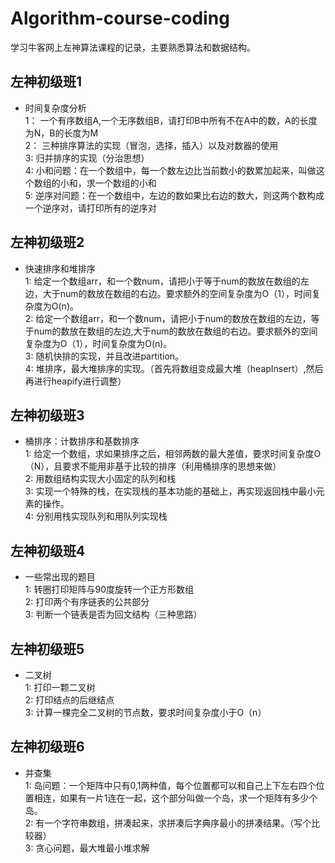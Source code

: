 # Algorithm-course-coding
学习牛客网上左神算法课程的记录，主要熟悉算法和数据结构。
## 左神初级班1
* 时间复杂度分析
<br> 1： 一个有序数组A,一个无序数组B，请打印B中所有不在A中的数，A的长度为N，B的长度为M
<br> 2： 三种排序算法的实现（冒泡，选择，插入）以及对数器的使用
<br> 3:  归并排序的实现（分治思想）
<br> 4:  小和问题：在一个数组中，每一个数左边比当前数小的数累加起来，叫做这个数组的小和，求一个数组的小和
<br> 5:  逆序对问题：在一个数组中，左边的数如果比右边的数大，则这两个数构成一个逆序对，请打印所有的逆序对
## 左神初级班2
* 快速排序和堆排序
<br> 1:  给定一个数组arr，和一个数num，请把小于等于num的数放在数组的左边，大于num的数放在数组的右边。要求额外的空间复杂度为O（1），时间复杂度为O(n)。
<br> 2:  给定一个数组arr，和一个数num，请把小于num的数放在数组的左边，等于num的数放在数组的左边,大于num的数放在数组的右边。要求额外的空间复杂度为O（1），时间复杂度为O(n)。
<br> 3:  随机快排的实现，并且改进partition。
<br> 4:  堆排序，最大堆排序的实现。（首先将数组变成最大堆（heapInsert）,然后再进行heapify进行调整）
## 左神初级班3
* 桶排序：计数排序和基数排序
<br> 1:  给定一个数组，求如果排序之后，相邻两数的最大差值，要求时间复杂度O（N），且要求不能用非基于比较的排序（利用桶排序的思想来做）
<br> 2:  用数组结构实现大小固定的队列和栈
<br> 3:  实现一个特殊的栈，在实现栈的基本功能的基础上，再实现返回栈中最小元素的操作。
<br> 4:  分别用栈实现队列和用队列实现栈
## 左神初级班4
* 一些常出现的题目
<br> 1:  转圈打印矩阵与90度旋转一个正方形数组
<br> 2:  打印两个有序链表的公共部分
<br> 3:  判断一个链表是否为回文结构（三种思路）
## 左神初级班5
* 二叉树
<br> 1:  打印一颗二叉树
<br> 2:  打印结点的后继结点
<br> 3:  计算一棵完全二叉树的节点数，要求时间复杂度小于O（n）
## 左神初级班6
* 并查集
<br> 1:  岛问题：一个矩阵中只有0,1两种值，每个位置都可以和自己上下左右四个位置相连，如果有一片1连在一起，这个部分叫做一个岛，求一个矩阵有多少个岛。
<br> 2:  有一个字符串数组，拼凑起来，求拼凑后字典序最小的拼凑结果。（写个比较器）
<br> 3:  贪心问题，最大堆最小堆求解
